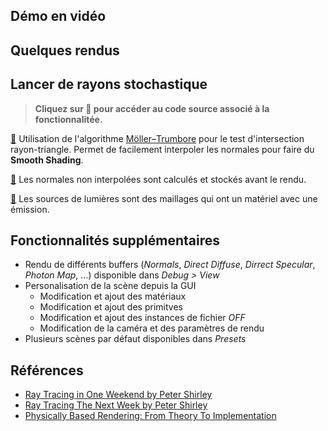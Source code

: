 ## Démo en vidéo

## Quelques rendus

## Lancer de rayons stochastique

> **Cliquez sur **:book:** pour accéder au code source associé à la fonctionnalitée.**

[:book:](https://github.com/Yt-trium/Couscous-raytracer/blob/master/src/renderer/visualobject.cpp#L131) Utilisation de l'algorithme [Möller–Trumbore](https://en.wikipedia.org/wiki/M%C3%B6ller%E2%80%93Trumbore_intersection_algorithm) pour le test d'intersection rayon-triangle. Permet de facilement interpoler les normales pour faire du **Smooth Shading**. 

[:book:](https://github.com/Yt-trium/Couscous-raytracer/blob/master/src/renderer/visualobject.cpp#L61) Les normales non interpolées sont calculés et stockés avant le rendu.

[:book:](https://github.com/Yt-trium/Couscous-raytracer/blob/master/src/renderer/visualobject.cpp#L38) Les sources de lumières sont des maillages qui ont un matériel avec une émission.

## Fonctionnalités supplémentaires

- Rendu de différents buffers (*Normals*, *Direct Diffuse*, *Dirrect Specular*, *Photon Map*, ...) disponible dans *Debug > View*
- Personalisation de la scène depuis la GUI
	- Modification et ajout des matériaux
	- Modification et ajout des primitves
	- Modification et ajout des instances de fichier *OFF*
	- Modification de la caméra et des paramètres de rendu
- Plusieurs scènes par défaut disponibles dans *Presets*

## Références

- [Ray Tracing in One Weekend by Peter Shirley](https://github.com/petershirley/raytracinginoneweekend)
- [Ray Tracing The Next Week by Peter Shirley](https://github.com/petershirley/raytracingthenextweek)
- [Physically Based Rendering: From Theory To Implementation](https://github.com/mmp/pbrt-v3/)
